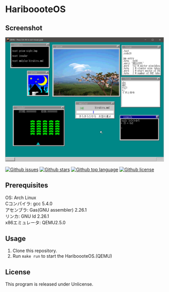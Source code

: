 # HariboooteOS

## Screenshot

![sample.png](assets/sample.png)

[![Github issues](https://img.shields.io/github/issues/m-star18/HariboooteOS)](https://github.com/m-star18/HariboooteOS/issues)
[![Github stars](https://img.shields.io/github/stars/m-star18/HariboooteOS)](https://github.com/m-star18/HariboooteOS/stargazers)
[![Github top language](https://img.shields.io/github/languages/top/m-star18/HariboooteOS)](https://github.com/m-star18/HariboooteOS/)
[![Github license](https://img.shields.io/github/license/m-star18/HariboooteOS)](https://github.com/m-star18/HariboooteOS/)

## Prerequisites

OS: Arch Linux <br>
Cコンパイラ: gcc 5.4.0 <br>
アセンブラ: Gas(GNU assembler) 2.26.1 <br>
リンカ: GNU ld 2.26.1 <br>
x86エミュレータ: QEMU2.5.0 <br>

## Usage

1. Clone this repository.
2. Run `make run` to start the HariboooteOS.(QEMU)

## License

This program is released under Unlicense.
